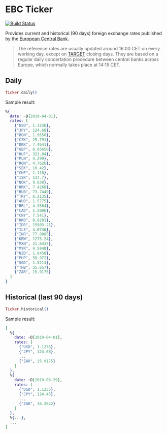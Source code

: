 # EBC Ticker

[![Build Status](https://travis-ci.com/laszpio/ecb_ticker.svg?branch=master)](https://travis-ci.com/laszpio/ecb_ticker)

Provides current and historical (90 days) foreign exchange rates published by the [European Central Bank](https://www.ecb.europa.eu/stats/policy_and_exchange_rates/euro_reference_exchange_rates/html/index.en.html).

> The reference rates are usually updated around 16:00 CET on every working day,
> except on [TARGET](https://www.ecb.europa.eu/home/contacts/working-hours/html/index.en.html)
> closing days. They are based on a regular daily concertation procedure between
> central banks across Europe, which normally takes place at 14:15 CET.

## Daily

```elixir
Ticker.daily()
```

Sample result:

```elixir
%{
  date: ~D[2019-04-01],
  rates: [
    {"USD", 1.1236},
    {"JPY", 124.68},
    {"BGN", 1.9558},
    {"CZK", 25.791},
    {"DKK", 7.4641},
    {"GBP", 0.85658},
    {"HUF", 321.04},
    {"PLN", 4.299},
    {"RON", 4.7626},
    {"SEK", 10.42},
    {"CHF", 1.118},
    {"ISK", 137.7},
    {"NOK", 9.638},
    {"HRK", 7.4268},
    {"RUB", 73.7449},
    {"TRY", 6.2135},
    {"AUD", 1.5775},
    {"BRL", 4.3564},
    {"CAD", 1.5006},
    {"CNY", 7.541},
    {"HKD", 8.8201},
    {"IDR", 15983.21},
    {"ILS", 4.0746},
    {"INR", 77.8885},
    {"KRW", 1275.24},
    {"MXN", 21.6437},
    {"MYR", 4.5848},
    {"NZD", 1.6458},
    {"PHP", 58.972},
    {"SGD", 1.5213},
    {"THB", 35.657},
    {"ZAR", 15.9175}
  ]
}
```

## Historical (last 90 days)

```elixir
Ticker.historical()
```

Sample result:

```elixir
[
  %{
    date: ~D[2019-04-01],
    rates: [
      {"USD", 1.1236},
      {"JPY", 124.68},
      ...
      {"ZAR", 15.9175}
    ]
  },
  %{
    date: ~D[2019-03-29],
    rates: [
      {"USD", 1.1235},
      {"JPY", 124.45},
      ...
      {"ZAR", 16.2642}
    ]
  },
  %{...},
  ...
]
```

